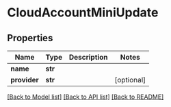 # CloudAccountMiniUpdate


## Properties

Name | Type | Description | Notes
------------ | ------------- | ------------- | -------------
**name** | **str** |  | 
**provider** | **str** |  | [optional] 

[[Back to Model list]](../README.md#models) [[Back to API list]](../README.md#api-endpoints) [[Back to README]](../README.md)


